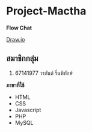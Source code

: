 # Project-Mactha

**Flow Chat**

[Draw.io](https://drive.google.com/file/d/1Vqh8AsIEYQPF6aMO0u10g9Mo6S2amzqc/view?usp=drive_link)

## สมาชิกกลุ่ม

 1. 67141977 วรกันต์ รื่นพิทักษ์

**ภาษาที่ใช้**

 - HTML
 - CSS
 - Javascript
 - PHP
 - MySQL
